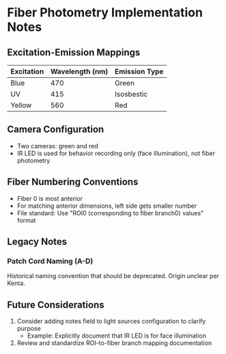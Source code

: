 # Fiber Photometry Implementation Notes

## Excitation-Emission Mappings
| Excitation | Wavelength (nm) | Emission Type |
|------------|----------------|---------------|
| Blue       | 470           | Green         |
| UV         | 415           | Isosbestic    |
| Yellow     | 560           | Red           |

## Camera Configuration
- Two cameras: green and red
- IR LED is used for behavior recording only (face illumination), not fiber photometry

## Fiber Numbering Conventions
- Fiber 0 is most anterior
- For matching anterior dimensions, left side gets smaller number
- File standard: Use "ROI0 (corresponding to fiber branch0) values" format

## Legacy Notes
### Patch Cord Naming (A-D)
Historical naming convention that should be deprecated. Origin unclear per Kenta.

## Future Considerations
1. Consider adding notes field to light sources configuration to clarify purpose
   - Example: Explicitly document that IR LED is for face illumination
2. Review and standardize ROI-to-fiber branch mapping documentation